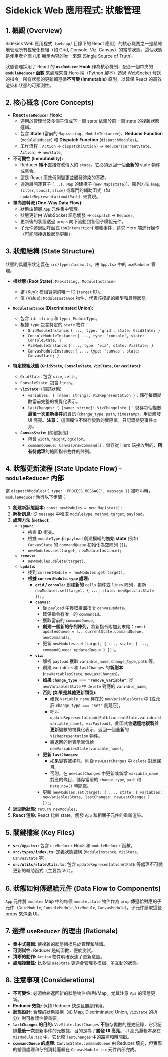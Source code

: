 # Sidekick Web 應用程式: 狀態管理

## 1. 概觀 (Overview)

Sidekick Web 應用程式（`webapp/` 目錄下的 React 應用）的核心職責之一是精確地管理所有視覺化模組（如 Grid, Console, Viz, Canvas）的當前狀態。這個狀態是使用者介面 (UI) 顯示內容的唯一來源 (Single Source of Truth)。

狀態管理採用了 React 的 **`useReducer` Hook** 作為核心機制，配合一個中央的 **`moduleReducer` 函數** 來處理來自 Hero 端（Python 腳本）透過 WebSocket 發送的指令。所有狀態的更新都遵循**不可變 (Immutable)** 原則，以確保 React 的高效渲染和狀態的可預測性。

## 2. 核心概念 (Core Concepts)

*   **React `useReducer` Hook:**
    *   適用於管理涉及多個子值或下一個 state 依賴於前一個 state 的複雜狀態邏輯。
    *   包含 **State** (當前的 `Map<string, ModuleInstance>`)、**Reducer Function** (`moduleReducer`) 和 **Dispatch Function** (`dispatchModules`)。
    *   工作流程：`Action` -> `dispatch(Action)` -> `Reducer(currentState, Action)` -> `newState`。
*   **不可變性 (Immutability):**
    *   Reducer **絕不**直接修改傳入的 `state`。它必須返回一個**全新的** state 物件或集合。
    *   這是 React 高效偵測變更並觸發渲染的基礎。
    *   透過展開運算子 (`...`)、`Map` 的建構子 (`new Map(state)`)、陣列方法 (`map`, `filter`, `concat`, `slice`) 或專門的輔助函式（如 `updateRepresentationAtPath`）來實現。
*   **單向資料流 (One-Way Data Flow):**
    *   狀態由頂層 `App` 元件集中管理。
    *   狀態更新由 WebSocket 訊息觸發 -> `dispatch` -> `Reducer`。
    *   更新後的狀態透過 `props` 向下流動到各個子模組元件。
    *   子元件透過回呼函式 (`onInteraction`) 觸發事件，請求 Hero 端進行操作（可能間接導致狀態更新）。

## 3. 狀態結構 (State Structure)

狀態的具體形狀定義在 `src/types/index.ts`，由 `App.tsx` 中的 `useReducer` 管理。

*   **根狀態 (Root State):** `Map<string, ModuleInstance>`
    *   鍵 (Key): 模組實例的唯一 ID (`target` ID)。
    *   值 (Value): `ModuleInstance` 物件，代表該模組的類型和具體狀態。

*   **`ModuleInstance` (Discriminated Union):**
    *   包含 `id: string` 和 `type: ModuleType`。
    *   根據 `type` 包含特定的 `state` 物件：
        *   `GridModuleInstance`: `{ ..., type: 'grid', state: GridState; }`
        *   `ConsoleModuleInstance`: `{ ..., type: 'console', state: ConsoleState; }`
        *   `VizModuleInstance`: `{ ..., type: 'viz', state: VizState; }`
        *   `CanvasModuleInstance`: `{ ..., type: 'canvas', state: CanvasState; }`

*   **特定模組狀態 (`GridState`, `ConsoleState`, `VizState`, `CanvasState`):**
    *   `GridState`: 包含 `size`, `cells`。
    *   `ConsoleState`: 包含 `lines`。
    *   **`VizState`:** (關鍵狀態)
        *   `variables: { [name: string]: VizRepresentation }`：儲存每個變數當前完整的視覺化表示。
        *   `lastChanges: { [name: string]: VizChangeInfo }`：儲存每個變數**最後一次更新事件**的資訊 (`change_type`, `path`, `timestamp`)，用於觸發 UI 高亮。**注意：** 這個欄位不儲存變數的實際值，只記錄變更事件本身。
    *   **`CanvasState`:** (關鍵狀態)
        *   包含 `width`, `height`, `bgColor`。
        *   `commandQueue: CanvasDrawCommand[]`：儲存從 Hero 端接收到的、**所有待處理**的繪圖指令物件的陣列。

## 4. 狀態更新流程 (State Update Flow) - `moduleReducer` 內部

當 `dispatchModules({ type: 'PROCESS_MESSAGE', message })` 被呼叫時，`moduleReducer` 執行以下步驟：

1.  **創建新狀態副本:** `const newModules = new Map(state);`
2.  **解析訊息:** 從 `message` 中獲取 `moduleType`, `method`, `target`, `payload`。
3.  **處理方法 (`method`):**
    *   **`spawn`:**
        *   檢查 ID 衝突。
        *   根據 `moduleType` 和 `payload` 創建模組的**初始 state** (例如 `CanvasState` 的 `commandQueue` 初始化為空陣列 `[]`)。
        *   `newModules.set(target, newModuleInstance);`
    *   **`remove`:**
        *   `newModules.delete(target);`
    *   **`update`:**
        *   找到 `currentModule = newModules.get(target)`。
        *   **根據 `currentModule.type` 處理:**
            *   **`grid` / `console`:** 創建**新的** `cells` 物件或 `lines` 陣列，更新 `newModules.set(target, { ..., state: newSpecificState });`。
            *   **`canvas`:**
                *   從 `payload` 中獲取繪圖指令 `canvasUpdate`。
                *   確保指令有唯一的 `commandId`。
                *   獲取當前的 `commandQueue`。
                *   **創建一個新的佇列陣列**，將新指令附加到末尾：`const updatedQueue = [...currentState.commandQueue, newCommand];`。
                *   更新 `newModules.set(target, { ..., state: { ..., commandQueue: updatedQueue } });`。
            *   **`viz`:**
                *   解析 `payload` 獲取 `variable_name`, `change_type`, `path` 等。
                *   創建 `variables` 和 `lastChanges` 的**新副本** (`newVariablesState`, `newLastChanges`)。
                *   **如果 `change_type === "remove_variable"`:** 從 `newVariablesState` 中 `delete` 對應的 `variable_name`。
                *   **否則 (如果是其他更新類型):**
                    *   確保 `variable_name` 存在於 `newVariablesState` 中 (或允許 `change_type === "set"` 創建它)。
                    *   呼叫 `updateRepresentationAtPath(currentState.variables[variable_name], vizPayload)`。此函式會**遞迴地複製並更新**變數的視覺化表示，返回一個**全新**的 `VizRepresentation` 物件。
                    *   將返回的新表示賦值給 `newVariablesState[variable_name]`。
                *   **更新 `lastChanges`:**
                    *   如果變數被移除，則從 `newLastChanges` 中 `delete` 對應條目。
                    *   否則，在 `newLastChanges` 中更新或新增 `variable_name` 對應的條目，儲存當前的 `change_type`, `path` 和 `Date.now()` 時間戳。
                *   更新 `newModules.set(target, { ..., state: { variables: newVariablesState, lastChanges: newLastChanges } });`。
4.  **返回新狀態:** `return newModules;`
5.  **React 渲染:** React 比較 state，觸發 `App` 和相關子元件的重新渲染。

## 5. 關鍵檔案 (Key Files)

*   **`src/App.tsx`:** 包含 `useReducer` Hook 和 `moduleReducer` 函數。
*   **`src/types/index.ts`:** 定義狀態結構 (`ModuleInstance`, `VizState`, `CanvasState` 等)。
*   **`src/utils/stateUtils.ts`:** 包含 `updateRepresentationAtPath` 等處理不可變更新的輔助函式（主要為 Viz）。

## 6. 狀態如何傳遞給元件 (Data Flow to Components)

`App` 元件將 `modules` Map 中的每個 `module.state` 物件作為 `prop` 傳遞給對應的子元件（`GridModule`, `ConsoleModule`, `VizModule`, `CanvasModule`）。子元件讀取這些 props 來渲染 UI。

## 7. 選擇 `useReducer` 的理由 (Rationale)

*   **集中式邏輯:** 使複雜的狀態轉換易於管理和除錯。
*   **可測試性:** Reducer 是純函數，便於測試。
*   **清晰的動作:** `Action` 物件明確表達了更新意圖。
*   **處理複雜性:** 比多個 `useState` 更適合管理多模組、多互動的狀態。

## 8. 注意事項 (Considerations)

*   **不可變性:** 必須始終返回新的狀態物件/陣列/Map。尤其注意 `Viz` 的深層更新。
*   **Reducer 效能:** 保持 Reducer 快速且無副作用。
*   **狀態設計:** 合理的狀態結構（如 Map, Discriminated Union, `VizState` 的拆分）對可維護性很重要。
*   **`lastChanges` 的目的:** `VizState.lastChanges` **不**儲存變數的歷史記錄，它只記錄**最後一次**更新事件的元數據，目的是為了**觸發 UI 高亮**。UI 高亮邏輯本身在 `VizModule.tsx` 中，它比較 `lastChanges` 中的路徑和時間戳。
*   **`commandQueue` 的處理:** `CanvasState.commandQueue` 由 Reducer 填充，但實際的繪圖處理和佇列消耗邏輯在 `CanvasModule.tsx` 元件內部完成。